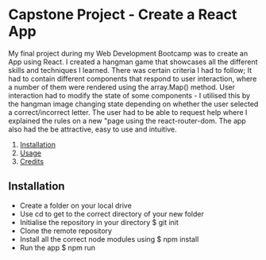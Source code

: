 # Capstone Project - Create a React App
My final project during my Web Development Bootcamp was to create an App using React. I created a hangman game that showcases all the different skills and techniques I learned. There was certain criteria I had to follow; It had to contain different components that respond to user interaction, where a number of them were rendered using the array.Map() method. User interaction had to modify the state of some components - I utilised this by the hangman image changing state depending on whether the user selected a correct/incorrect letter. The user had to be able to request help where I explained the rules on a new "page using the react-router-dom. The app also had the be attractive, easy to use and intuitive.

1. [Installation](#install)
2. [Usage](#usage)
3. [Credits](#credits)


<a name="install"></a>
## Installation
* Create a folder on your local drive
* Use cd to get to the correct directory of your new folder
* Initialise the repository in your directory $ git init
* Clone the remote repository 
* Install all the correct node modules using $ npm install
* Run the app $ npm run

<a name="usage"></a>